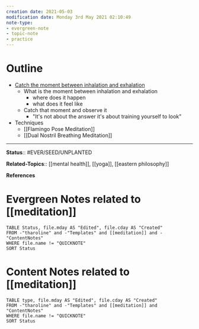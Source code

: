 ```yaml
---
creation date: 2021-05-03
modification date: Monday 3rd May 2021 02:10:49
note-type: 
- evergreen-note
- topic-note
- practice
---
```


# Outline
- [Catch the moment between inhalation and exhalation](https://www.youtube.com/watch?v=n4jSkOjuLIg&t=5640s)
	- What is the moment between inhalation and exhalation
		- where does it happen
		- what does it feel like
	- Catch that moment and observe it
		- "It's not about the answer it's about training yourself to look"
- Techniques
	- [[Flamingo Pose Meditation]]
	- [[Dual Nostril Breathing Meditation]]


---

**Status**:: #EVER/SEED/UNPLANTED 

**Related-Topics**:: [[mental health]], [[yoga]], [[eastern philosophy]]
	
**References**

# Evergreen Notes related to [[meditation]]
```dataview
TABLE Status, file.mday AS "Edited", file.cday AS "Created"
FROM -"tharoline" and -"Templates" and [[meditation]] and -"ContentNotes"
WHERE file.name != "QUICKNOTE"
SORT Status
```
# Content Notes related to [[meditation]]
```dataview
TABLE type, file.mday AS "Edited", file.cday AS "Created"
FROM -"tharoline" and -"Templates" and [[meditation]] and "ContentNotes"
WHERE file.name != "QUICKNOTE"
SORT Status
```